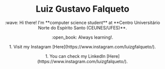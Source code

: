 <h1 align="center">Luiz Gustavo Falqueto</h1>

<p align="center">:wave: Hi there! I'm **computer science student** at **Centro Universitário Norte do Espírito Santo (CEUNES/UFES)**.</p>

<p align="center">:open_book: Always learning!.</p>

<p align="center">1. Visit my Instagram [Here](https://www.instagram.com/luizgfalqueto/).</p>

<p align="center">1. You can check my LinkedIn [Here](https://www.instagram.com/luizgfalqueto/).</p>
